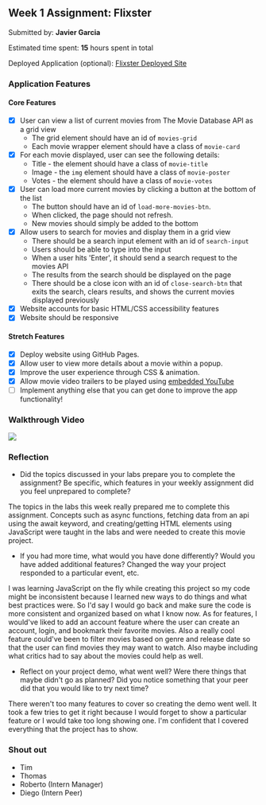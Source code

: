 ## Week 1 Assignment: Flixster

Submitted by: **Javier Garcia**

Estimated time spent: **15** hours spent in total

Deployed Application (optional): [Flixster Deployed Site](https://javidangarcia.github.io/)

### Application Features

#### Core Features

- [x] User can view a list of current movies from The Movie Database API as a grid view
  - The grid element should have an id of `movies-grid`
  - Each movie wrapper element should have a class of `movie-card`
- [x] For each movie displayed, user can see the following details:
  - Title - the element should have a class of `movie-title`
  - Image - the `img` element should have a class of `movie-poster`
  - Votes - the element should have a class of `movie-votes`
- [x] User can load more current movies by clicking a button at the bottom of the list
  - The button should have an id of `load-more-movies-btn`.
  - When clicked, the page should not refresh.
  - New movies should simply be added to the bottom
- [x] Allow users to search for movies and display them in a grid view
  - There should be a search input element with an id of `search-input`
  - Users should be able to type into the input
  - When a user hits 'Enter', it should send a search request to the movies API
  - The results from the search should be displayed on the page
  - There should be a close icon with an id of `close-search-btn` that exits the search, clears results, and shows the current movies displayed previously
- [x] Website accounts for basic HTML/CSS accessibility features
- [x] Website should be responsive

#### Stretch Features

- [x] Deploy website using GitHub Pages.
- [x] Allow user to view more details about a movie within a popup.
- [x] Improve the user experience through CSS & animation.
- [x] Allow movie video trailers to be played using [embedded YouTube](https://support.google.com/youtube/answer/171780?hl=en)
- [ ] Implement anything else that you can get done to improve the app functionality!

### Walkthrough Video

<a href="https://www.loom.com/share/58407c23a20c49c28c1650d431b6f810">
    <img style="max-width:300px;" src="https://cdn.loom.com/sessions/thumbnails/58407c23a20c49c28c1650d431b6f810-with-play.gif">
  </a>

### Reflection

- Did the topics discussed in your labs prepare you to complete the assignment? Be specific, which features in your weekly assignment did you feel unprepared to complete?

The topics in the labs this week really prepared me to complete this assignment. Concepts such as async functions, fetching data from an api using the await keyword, and creating/getting HTML elements using JavaScript were taught in the labs and were needed to create this movie project.

- If you had more time, what would you have done differently? Would you have added additional features? Changed the way your project responded to a particular event, etc.
  
I was learning JavaScript on the fly while creating this project so my code might be inconsistent because I learned new ways to do things and what best practices were. So I'd say I would go back and make sure the code is more consistent and organized based on what I know now. As for features, I would've liked to add an account feature where the user can create an account, login, and bookmark their favorite movies. Also a really cool feature could've been to filter movies based on genre and release date so that the user can find movies they may want to watch. Also maybe including what critics had to say about the movies could help as well.

- Reflect on your project demo, what went well? Were there things that maybe didn't go as planned? Did you notice something that your peer did that you would like to try next time?

There weren't too many features to cover so creating the demo went well. It took a few tries to get it right because I would forget to show a particular feature or I would take too long showing one. I'm confident that I covered everything that the project has to show.

### Shout out

- Tim
- Thomas
- Roberto (Intern Manager)
- Diego (Intern Peer)
